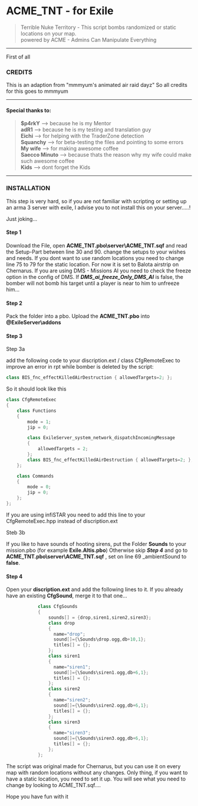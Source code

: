 # ACME_TNT - for Exile
>Terrible Nuke Territory - This script bombs randomized or static locations on your map.                              
>powered by ACME - Admins Can Manipulate Everything
***
First of all
### CREDITS

                                                                                                               
 This is an adaption from "mmmyum's animated air raid dayz"
 So all credits for this goes to mmmyum                                                                        
***                                                                                                             
 #### Special thanks to:                                                                                            
 >   **$p4rkY** --> because he is my Mentor                                                     
 >   **adR1** --> because he is my testing and translation guy                                   
 >   **Eichi** --> for helping with the TraderZone detection                     
 >   **Squanchy** --> for beta-testing the files and pointing to some errors                                         
 >   **My wife** --> for making awesome coffee                                                                                
 >   **Saecco Minuto** --> because thats the reason why my wife could make such awesome coffee                             
 >   **Kids** --> dont forget the Kids
***
### INSTALLATION

This step is very hard, so if you are not familiar with scripting or setting up an arma 3 server with exile, I advise you to not install this on your server.....!

Just joking...

#### Step 1
Download the File, open **__ACME_TNT.pbo\server\ACME_TNT.sqf__** and read the Setup-Part between line 30 and 90. change the setups to your wishes and needs. If you dont want to use random locations you need to change line 75 to 79 for the static location. For now it is set to Balota airstrip on Chernarus.
If you are using DMS - Missions AI you need to check the freeze option in the config of DMS. If ***DMS_ai_freeze_Only_DMS_AI*** is false, the bomber will not bomb his target until a player is near to him to unfreeze him...

#### Step 2
Pack the folder into a pbo. Upload the **__ACME_TNT.pbo__** into **__@ExileServer\addons__**

#### Step 3 
Step 3a 

add the following code to your discription.ext / class CfgRemoteExec to improve an error in rpt while bomber is deleted by the script:                                                                             
```c++ 
class BIS_fnc_effectKilledAirDestruction { allowedTargets=2; };
```                                                                                                        

So it should look like this                                                                                                

```c++
class CfgRemoteExec
{
    class Functions
    {
        mode = 1;
        jip = 0;

        class ExileServer_system_network_dispatchIncomingMessage
        {
            allowedTargets = 2;
        };
        class BIS_fnc_effectKilledAirDestruction { allowedTargets=2; };
    };

    class Commands
    {
		mode = 0;
		jip = 0;
    };
};
```                                                                                                                             
If you are using infiSTAR you need to add this line to your CfgRemoteExec.hpp instead of discription.ext

Steb 3b

If you like to have sounds of hooting sirens, put the Folder **__Sounds__** to your mission.pbo (for example **__Exile.Altis.pbo__**) Otherwise skip ***Step 4*** and go to **__ACME_TNT.pbo\server\ACME_TNT.sqf__** , set on line 69 _ambientSound to **__false__**.

#### Step 4
Open your **__discription.ext__** and add the following lines to it. If you already have an existing **__CfgSound__**, merge it to that one...
```c++
            class CfgSounds
            {
                sounds[] = {drop,siren1,siren2,siren3};
                class drop
                {
                  name="drop";
                  sound[]={\Sounds\drop.ogg,db+10,1};
                  titles[] = {};
                };
                class siren1
                {
                  name="siren1";
                  sound[]={\Sounds\siren1.ogg,db+6,1};
                  titles[] = {};
                };
                class siren2
                {
                  name="siren2";
                  sound[]={\Sounds\siren2.ogg,db+6,1};
                  titles[] = {};
                };
                class siren3
                {
                  name="siren3";
                  sound[]={\Sounds\siren3.ogg,db+6,1};
                  titles[] = {};
                };
            };
```

The script was original made for Chernarus, but you can use it on every map with random locations without any changes. Only thing, if you want to have a static location, you need to set it up. You will see what you need to change by looking to ACME_TNT.sqf.... 

Hope you have fun with it

